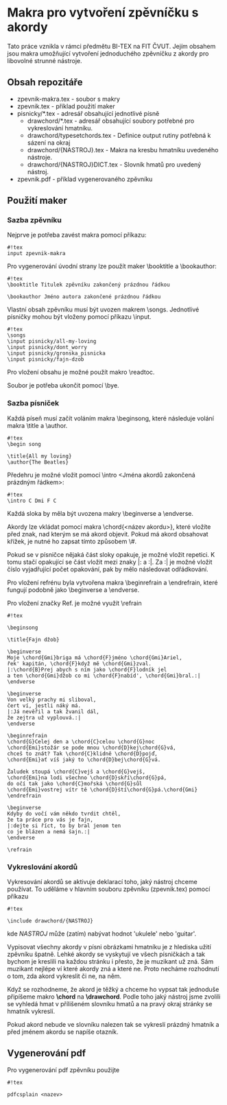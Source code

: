 # Makra pro vytvoření zpěvníčku s akordy #

Tato práce vznikla v rámci předmětu BI-TEX na FIT ČVUT. Jejím obsahem jsou makra umožňující vytvoření jednoduchého zpěvníčku z akordy pro libovolné strunné nástroje.

## Obsah repozitáře ##

* zpevnik-makra.tex - soubor s makry
* zpevnik.tex - příklad použití maker
* pisnicky/*.tex - adresář obsahující jednotlivé písně
    * drawchord/*.tex - adresář obsahující soubory potřebné pro vykreslování hmatníku.
    * drawchord/typesetchords.tex - Definice output rutiny potřebná k sázení na okraj
    * drawchord/{NASTROJ}.tex - Makra na kresbu hmatníku uvedeného nástroje.
    * drawchord/{NASTROJ}DICT.tex - Slovník hmatů pro uvedený nástroj.
* zpevnik.pdf - příklad vygenerovaného zpěvníku

## Použití maker ##

### Sazba zpěvníku ###

Nejprve je potřeba zavést makra pomocí příkazu:
```
#!tex
input zpevnik-makra
```

Pro vygenerování úvodní strany lze použít maker \booktitle a \bookauthor:

```
#!tex
\booktitle Titulek zpěvníku zakončený prázdnou řádkou

\bookauthor Jméno autora zakončené prázdnou řádkou

```

Vlastní obsah zpěvníku musí být uvozen makrem \songs. Jednotlivé písničky mohou být vloženy pomocí příkazu \input.

```
#!tex
\songs
\input pisnicky/all-my-loving
\input pisnicky/dont_worry
\input pisnicky/gronska_pisnicka
\input pisnicky/fajn-dzob
```

Pro vložení obsahu je možné použít makro \readtoc.

Soubor je potřeba ukončit pomocí \bye.


### Sazba písniček ###
Každá píseň musí začít voláním makra \beginsong, které následuje volání makra \title a \author.

```
#!tex
\begin song

\title{All my loving}
\author{The Beatles}

```

Předehru je možné vložit pomocí \intro <Jména akordů zakončená prázdným řádkem>:

```
#!tex
\intro C Dmi F C

```


Každá sloka by měla být uvozena makry \beginverse a \endverse.

Akordy lze vkládat pomocí makra \chord{<název akordu>}, které vložíte před znak, nad kterým se má akord objevit. Pokud má akord obsahovat křížek, je nutné ho zapsat tímto způsobem \\#.

Pokud se v písničce nějaká část sloky opakuje, je možné vložit repetici. K tomu stačí opakující se část vložit mezi znaky |: a :|. Za :| je možné vložit číslo vyjadřující počet opakování, pak by mělo následovat odřádkování.

Pro vložení refrénu byla vytvořena makra \beginrefrain a \endrefrain, které fungují podobně jako \beginverse a \endverse.

Pro vložení značky Ref. je možné využít \refrain


```
#!tex

\beginsong

\title{Fajn džob}

\beginverse
Moje \chord{Gmi}briga má \chord{F}jméno \chord{Gmi}Ariel,
řek' kapitán, \chord{F}když mě \chord{Gmi}zval.
|:\chord{B}Prej abych s ním jako \chord{F}lodník jel
a ten \chord{Gmi}džob co mi \chord{F}nabíd', \chord{Gmi}bral.:|
\endverse

\beginverse
Von velký prachy mi sliboval,
čert ví, jestli náký má.
|:Já nevěřil a tak žvanil dál,
že zejtra už vyplouvá.:|
\endverse

\beginrefrain
\chord{G}Celej den a \chord{C}celou \chord{G}noc
\chord{Emi}stožár se pode mnou \chord{D}kej\chord{G}vá,
chceš to znát? Tak \chord{C}klidně \chord{D}pojď,
\chord{Emi}ať víš jaký to \chord{D}bej\chord{G}vá.

Žaludek stoupá \chord{C}vejš a \chord{G}vejš,
\chord{Emi}na lodi všechno \chord{D}skří\chord{G}pá,
do očí tak jako \chord{C}mořská \chord{G}sůl
\chord{Emi}vostrej vítr tě \chord{D}ští\chord{G}pá.\chord{Gmi}
\endrefrain

\beginverse
Kdyby do vočí vám někdo tvrdit chtěl,
že ta práce pro vás je fajn,
|:dejte si říct, to by bral jenom ten
co je blázen a nemá šajn.:|
\endverse

\refrain
```

### Vykreslování akordů ###
Vykresování akordů se aktivuje deklarací toho, jaký nástroj chceme používat. To uděláme v hlavním souboru zpěvníku (zpevnik.tex) pomocí příkazu

```
#!tex

\include drawchord/{NASTROJ}
```
kde *NASTROJ* může (zatím) nabývat hodnot 'ukulele' nebo 'guitar'.

Vypisovat všechny akordy v písni obrázkami hmatníku je z hlediska užití zpěvníku špatně. Lehké akordy se vyskytují ve všech písničkách a tak bychom je kreslili na každou stránku i přesto, že je muzikant už zná. Sám muzikant nejlépe ví které akordy zná a které ne. Proto necháme rozhodnutí o tom, zda akord vykreslit či ne, na něm.

Když se rozhodneme, že akord je těžký a chceme ho vypsat tak jednoduše připíšeme makro **\chord** na **\drawchord**. Podle toho jaký nástroj jsme zvolili se vyhledá hmat v přílišeném slovníku hmatů a na pravý okraj stránky se hmatník vykreslí.

Pokud akord nebude ve slovníku nalezen tak se vykreslí prázdný hmatník a před jménem akordu se napíše otazník.


## Vygenerování pdf ##
Pro vygenerování pdf zpěvníku použijte

```
#!tex

pdfcsplain <nazev>
```